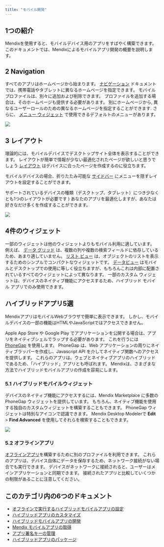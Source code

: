 ```yaml
---
title: "モバイル開発"
---
```


## 1つの紹介

Mendixを使用すると、モバイルデバイス用のアプリをすばやく構築できます。 このドキュメントでは、Mendixによるモバイルアプリ開発の概要を説明します。

## 2 Navigation

すべてのアプリはホームページから始まります。 [ナビゲーション](navigation) ドキュメントでは、携帯電話やタブレットに異なるホームページを指定できます。 モバイルプロファイルは、別々に追加および削除できます。 プロファイルを追加する場合は、そのホームページも提供する必要があります。 別にホームページから, 異なるユーザーロールのための異なるホームページを指定することができます. さらに、 [メニュー ウィジェット](menu-widgets) で使用できるデフォルトのメニューがあります。

![](attachments/modeler-core/18582284.png)

## 3 レイアウト

理論的には、モバイルデバイスでデスクトップサイト全体を表示することができます。 レイアウトが簡単で情報が少ない最適化されたページが欲しいと思うでしょう [レイアウト](layout) はデバイスに合ったページを作成するのに役立ちます。

モバイルデバイスの場合、折りたたみ可能な [サイドバー](sidebar-toggle-button) にメニューを隠すレイアウトを設定することができます。

サポートされているデバイスの種類（デスクトップ、タブレット）につき少なくとも1つのレイアウトが必要です ) あなたのアプリを最適化しますが、あなたは好きなだけ多くを作成することができます。

![](attachments/modeler-core/16844053.png)

## 4件のウィジェット

一部のウィジェットは他のウィジェットよりもモバイル利用に適しています。 例えば、 [データ グリッド](data-grid) は、複数の列や複数の検索フィールドに依存しているため、あまり適していません。 [リスト ビュー](list-view) は、オブジェクトのリストを表示するためのシンプルでコンパクトなウィジェットです。 [データビュー](data-view) はモバイルとデスクトップでの使用に等しく役立ちますが、もちろんこれは内部に配置されているすべてのウィジェットによって異なります。 一部のカスタム ウィジェットは、デバイスのネイティブ機能にアクセスするため、ハイブリッド モバイル アプリでのみ使用できます。

## ハイブリッドアプリ5選

MendixアプリはモバイルWebブラウザで簡単に表示できます。 しかし、モバイルデバイスの一部の機能はHTMLやJavaScriptではアクセスできません。

Apple App Store や Google Play でアプリケーションを公開する場合は、アプリをネイティブシェルでラップする必要があります。 これを行うには [PhoneGap](http://phonegap.com/) を使用します。 PhoneGap は、Web アプリケーションの周りにネイティブラッパーを作成し、Javascript API を介してネイティブ関数へのアクセスを提供します。 これらのアプリは、ウェブとネイティブアプリのハイブリッドであるため、「ハイブリッド」アプリとも呼ばれます。 Mendixは、さまざまな方法でハイブリッドモバイルアプリの作成を容易にします。

### 5.1 ハイブリッドモバイルウィジェット

デバイスのネイティブ機能にアクセスするには、Mendix Marketplace に多数の PhoneGap ウィジェットを提供しています。 もちろん、ネイティブ機能を使用する独自のカスタムウィジェットを構築することもできます。 PhoneGap ウィジェットは特別なアイコンで認識できます。 Mendix Desktop Modelerで **Edit** > **Find Advanced** を使用してそれらを検索することもできます。

![](attachments/modeler-core/16844052.png)

### 5.2 オフラインアプリ

[オフラインアプリ](offline)を構築するために別のプロファイルを利用できます。 これらのアプリは、デバイス自体にデータを保存するため、ネットワーク接続がない場合でも実行できます。 デバイスがネットワークに接続されると、ユーザーはメインアプリケーションと同期できます。 接続されたアプリと比較していくつかの制限があることに注意してください。

## このカテゴリ内の6つのドキュメント

* [オフラインで実行するハイブリッドモバイルアプリの設定](configuring-hybrid-mobile-apps-to-run-offline)
* [ハイブリッドアプリのカスタマイズ](customizing-hybrid-mobile-apps)
* [ハイブリッドモバイルアプリの開発](開発中のハイブリッド・モバイルアプリ)
* [Mendix モバイルアプリの取得](getting-the-mendix-app)
* [アプリ署名キーの管理](managing-app-signing-keys)
* [ハイブリッドアプリのパッケージ](packaging-hybrid-mobile-apps)
